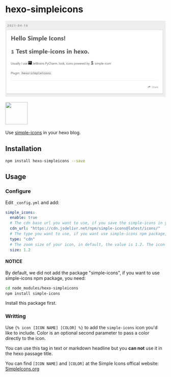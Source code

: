 # hexo-simpleicons
<p align="center">

![Picture](https://raw.githubusercontent.com/nidbCN/hexo-simpleIcons/master/images/01.jpg)

<img src="https://cdn.jsdelivr.net/npm/simple-icons@latest/icons/simpleicons.svg" width=70 height=70/>

Use [simple-icons](https://github.com/simple-icons/simple-icons) in your hexo blog.
</p>

## Installation

```bash
npm install hexo-simpleicons --save
```

## Usage

### Configure

Edit `_config.yml` and add:

```yml
simple_icons:
  enable: true
  # The cdn base url you want to use, if you save the simple-icons in your server, just modify it to the url of your simple-icons storage.
  cdn_url: "https://cdn.jsdelivr.net/npm/simple-icons@latest/icons/"
  # The type you want to use, if you want use simple-icons npm package, modify it to package.
  type: "cdn"
  # The zoom size of your icon, in default, the value is 1.2. The icon will has a seem height of line, you can modify this value to resize the icon.
  size: 1.2
```

#### NOTICE

By default, we did not add the package "simple-icons", if you want to use simple-icons npm package, you need:

```bash
cd node_modules/hexo-simpleicons
npm install simple-icons
```

Install this package first.

### Writting

Use `{% icon [ICON NAME] [COLOR] %}` to add the `simple-icons` icon you'd like to include. Color is an optional second parameter to pass a color directly to the icon.

You can use this tag in text or markdown headline but you **can not** use it in the hexo passage title.

You can find `[ICON NAME]` and `[COLOR]` at the Simple Icons offical website: [SimpleIcons.org](https://simpleicons.org/)
